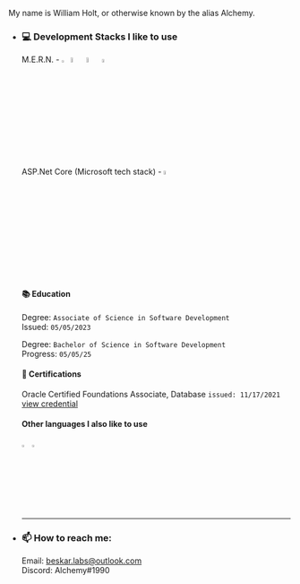 My name is William Holt, or otherwise known by the alias Alchemy.
 
-   <h3>💻 Development Stacks I like to use</h3>
    <p>
      M.E.R.N. - 
        <img src="https://imgur.com/U9NRYzH.png" title="MongoDB" alt="mongoDB" width=2.5% height=2.5% />
        <img src="https://imgur.com/NFOktJ8.png" title="ExpressJS" alt="expressJS" width=5% height=5% />
        <img src="https://imgur.com/kRALSx1.png" title="ReactJS" alt="reactJS" width=5% height=5% />
        <img src="https://imgur.com/BAmdOeC.png" title="NodeJS" alt="nodeJS" width=4% height=4% />
        <br />
      ASP.Net Core (Microsoft tech stack) -
        <img src="https://imgur.com/amteQH1.png" title="ASP.Net Core" atl="asp.net core" width="4%" height="4%" />
      <br>
      <br>
      <br>
      
      <h4>📚 Education</h4>
      <div>
          <p>
              Degree: <code>Associate of Science in Software Development</code><br>
              Issued: <code>05/05/2023</code>
          </p>
          <p>
              Degree: <code>Bachelor of Science in Software Development</code><br>
              Progress: <code>05/05/25</code>
          </p>
      </div>

      <h4>📝 Certifications</h4>
        <p>
        Oracle Certified Foundations Associate, Database
        <code>issued: 11/17/2021</code>
        <a href="https://catalog-education.oracle.com/pls/certview/sharebadge?id=A580734299DCC16A055D7BD33FC83AB47E5701804B4911AA69B32EDF3A6CA0A9">
         view credential
        </a>
        </p>
  
      <h4>Other languages I also like to use</h4>
      <div>
       <img src="https://imgur.com/GxZB87E.png" title="C#" alt="cSharp" width=3% height=3% />
       <img src="https://imgur.com/Blb5Awa.png" title="Typescript" alt="typescript" width=3% height=3% />
      </div>
    </p>
    <!-- Horizontal line break -->
    <hr />
  
-   <h3>📫 How to reach me:</h3>
    <p>
      Email: <a href="mailto:beskar.labs@outlook.com">beskar.labs@outlook.com</a><br>
      Discord: Alchemy#1990
    </p>
